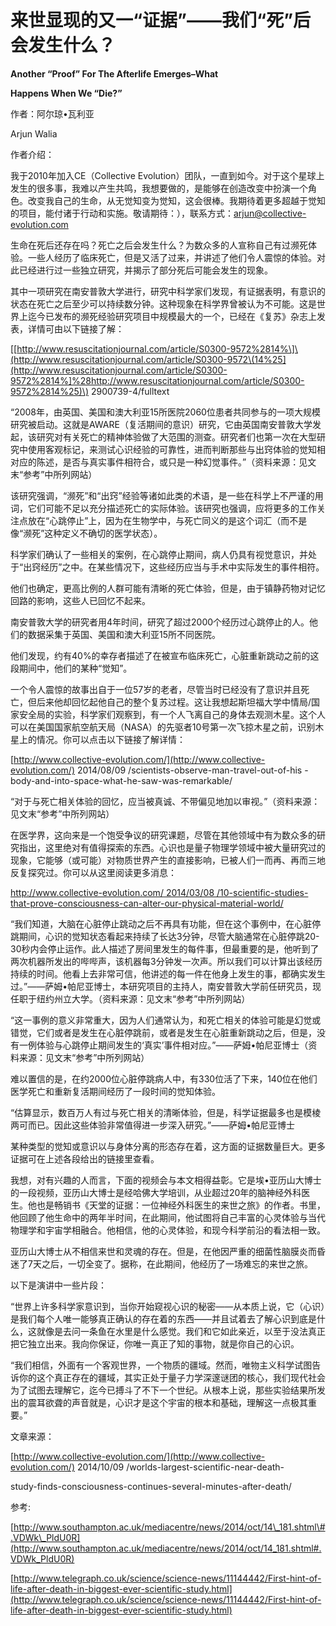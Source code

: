 # 来世显现的又一“证据”——我们“死”后会发生什么？

**Another “Proof” For The Afterlife Emerges–What**

 **Happens When We “Die?”**

作者：阿尔琼•瓦利亚

Arjun Walia

作者介绍：

我于2010年加入CE（Collective Evolution）团队，一直到如今。对于这个星球上发生的很多事，我难以产生共鸣，我想要做的，是能够在创造改变中扮演一个角色。改变我自己的生命，从无觉知变为觉知，这会很棒。我期待着更多超越于觉知的项目，能付诸于行动和实施。敬请期待：），联系方式：[arjun@collective-evolution.com](mailto:arjun@collective-evolution.com)

生命在死后还存在吗？死亡之后会发生什么？为数众多的人宣称自己有过濒死体验。一些人经历了临床死亡，但是又活了过来，并讲述了他们令人震惊的体验。对此已经进行过一些独立研究，并揭示了部分死后可能会发生的现象。

其中一项研究在南安普敦大学进行，研究中科学家们发现，有证据表明，有意识的状态在死亡之后至少可以持续数分钟。这种现象在科学界曾被认为不可能。这是世界上迄今已发布的濒死经验研究项目中规模最大的一个，已经在《复苏》杂志上发表，详情可由以下链接了解：

\[[http://www.resuscitationjournal.com/article/S0300-9572%2814%\]\(http://www.resuscitationjournal.com/article/S0300-9572\(14%25](http://www.resuscitationjournal.com/article/S0300-9572%2814%]%28http://www.resuscitationjournal.com/article/S0300-9572%2814%25)\) 2900739-4/fulltext

“2008年，由英国、美国和澳大利亚15所医院2060位患者共同参与的一项大规模研究被启动。这就是AWARE（复活期间的意识）研究，它由英国南安普敦大学发起，该研究对有关死亡的精神体验做了大范围的测查。研究者们也第一次在大型研究中使用客观标记，来测试心识经验的可靠性，进而判断那些与出窍体验的觉知相对应的陈述，是否与真实事件相符合，或只是一种幻觉事件。”（资料来源：见文末“参考”中所列网站）

该研究强调，“濒死”和“出窍”经验等诸如此类的术语，是一些在科学上不严谨的用词，它们可能不足以充分描述死亡的实际体验。该研究也强调，应将更多的工作关注点放在“心跳停止”上，因为在生物学中，与死亡同义的是这个词汇（而不是像“濒死”这种定义不确切的医学状态）。

科学家们确认了一些相关的案例，在心跳停止期间，病人仍具有视觉意识，并处于“出窍经历”之中。在某些情况下，这些经历应当与手术中实际发生的事件相符。

他们也确定，更高比例的人群可能有清晰的死亡体验，但是，由于镇静药物对记忆回路的影响，这些人已回忆不起来。

南安普敦大学的研究者用4年时间，研究了超过2000个经历过心跳停止的人。他们的数据采集于英国、美国和澳大利亚15所不同医院。

他们发现，约有40%的幸存者描述了在被宣布临床死亡，心脏重新跳动之前的这段期间中，他们的某种“觉知”。

一个令人震惊的故事出自于一位57岁的老者，尽管当时已经没有了意识并且死亡，但后来他却回忆起他自己的整个复苏过程。这让我想起斯坦福大学中情局/国家安全局的实验，科学家们观察到，有一个人飞离自己的身体去观测木星。这个人可以在美国国家航空航天局（NASA）的先驱者10号第一次飞掠木星之前，识别木星上的情况。你可以点击以下链接了解详情：

[http://www.collective-evolution.com/](http://www.collective-evolution.com/) 2014/08/09 /scientists-observe-man-travel-out-of-his -body-and-into-space-what-he-saw-was-remarkable/

“对于与死亡相关体验的回忆，应当被真诚、不带偏见地加以审视。”（资料来源：见文末“参考”中所列网站）

在医学界，这向来是一个饱受争议的研究课题，尽管在其他领域中有为数众多的研究指出，这里绝对有值得探索的东西。心识也是量子物理学领域中被大量研究过的现象，它能够（或可能）对物质世界产生的直接影响，已被人们一而再、再而三地反复探究过。你可以从这里阅读更多消息：

[http://www.collective-evolution.com/ 2014/03/08 /10-scientific-studies-that-prove-consciousness-can-alter-our-physical-material-world/](http://www.collective-evolution.com/2014/03/08/10-scientific-studies-that-prove-consciousness-can-alter-our-physical-material-world/)

“我们知道，大脑在心脏停止跳动之后不再具有功能，但在这个事例中，在心脏停跳期间，心识的觉知状态看起来持续了长达3分钟，尽管大脑通常在心脏停跳20-30秒内会停止运作。此人描述了房间里发生的每件事，但最重要的是，他听到了两次机器所发出的哔哔声，该机器每3分钟发一次声。所以我们可以计算出该经历持续的时间。他看上去非常可信，他讲述的每一件在他身上发生的事，都确实发生过。”——萨姆•帕尼亚博士，本研究项目的主持人，南安普敦大学前任研究员，现任职于纽约州立大学。（资料来源：见文末“参考”中所列网站）

“这一事例的意义非常重大，因为人们通常认为，和死亡相关的体验可能是幻觉或错觉，它们或者是发生在心脏停跳前，或者是发生在心脏重新跳动之后，但是，没有一例体验与心跳停止期间发生的‘真实’事件相对应。”——萨姆•帕尼亚博士（资料来源：见文末“参考”中所列网站）

难以置信的是，在约2000位心脏停跳病人中，有330位活了下来，140位在他们医学死亡和重新复活期间经历了一段时间的觉知体验。

“估算显示，数百万人有过与死亡相关的清晰体验，但是，科学证据最多也是模棱两可而已。因此这些体验非常值得进一步深入研究。”——萨姆•帕尼亚博士

某种类型的觉知或意识以与身体分离的形态存在着，这方面的证据数量巨大。更多证据可在上述各段给出的链接里查看。

我想，对有兴趣的人而言，下面的视频会与本文相得益彰。它是埃•亚历山大博士的一段视频，亚历山大博士是经哈佛大学培训，从业超过20年的脑神经外科医生。他也是畅销书《天堂的证据：一位神经外科医生的来世之旅》的作者。书里，他回顾了他生命中的两年半时间，在此期间，他试图将自己丰富的心灵体验与当代物理学和宇宙学相融合。他相信，他的心灵体验，和现今科学前沿的看法相一致。

亚历山大博士从不相信来世和灵魂的存在。但是，在他因严重的细菌性脑膜炎而昏迷了7天之后，一切全变了。据称，在此期间，他经历了一场难忘的来世之旅。

以下是演讲中一些片段：

“世界上许多科学家意识到，当你开始窥视心识的秘密——从本质上说，它（心识）是我们每个人唯一能够真正确认的存在着的东西——并且试着去了解心识到底是什么，这就像是去问一条鱼在水里是什么感觉。我们和它如此亲近，以至于没法真正把它独立出来。我向你保证，你唯一真正了知的事物，就是你自己的心识。

“我们相信，外面有一个客观世界，一个物质的疆域。然而，唯物主义科学试图告诉你的这个真正存在的疆域，其实正处于量子力学深邃谜团的核心，我们现代社会为了试图去理解它，迄今已搏斗了不下一个世纪。从根本上说，那些实验结果所发出的震耳欲聋的声音就是，心识才是这个宇宙的根本和基础，理解这一点极其重要。”

文章来源：

[http://www.collective-evolution.com/](http://www.collective-evolution.com/) 2014/10/09 /worlds-largest-scientific-near-death-

study-finds-consciousness-continues-several-minutes-after-death/

参考:

[http://www.southampton.ac.uk/mediacentre/news/2014/oct/14\_181.shtml\#.VDWk\_PldU0R](http://www.southampton.ac.uk/mediacentre/news/2014/oct/14_181.shtml#.VDWk_PldU0R)

[http://www.telegraph.co.uk/science/science-news/11144442/First-hint-of-life-after-death-in-biggest-ever-scientific-study.html](http://www.telegraph.co.uk/science/science-news/11144442/First-hint-of-life-after-death-in-biggest-ever-scientific-study.html)

